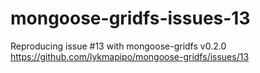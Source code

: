 # mongoose-gridfs-issues-13

Reproducing issue #13 with mongoose-gridfs v0.2.0 https://github.com/lykmapipo/mongoose-gridfs/issues/13
